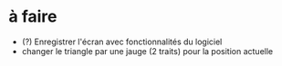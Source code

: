 # à faire

- (?) Enregistrer l'écran avec fonctionnalités du logiciel
- changer le triangle par une jauge (2 traits) pour la position actuelle